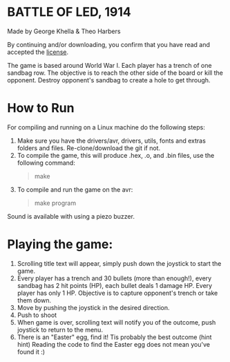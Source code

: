 # BATTLE OF LED, 1914
Made by George Khella & Theo Harbers

By continuing and/or downloading, you confirm that you have read and accepted 
the [license](LICENSE).

The game is based around World War I. Each player has a trench of one sandbag row.
The objective is to reach the other side of the board or kill the opponent. 
Destroy opponent's sandbag to create a hole to get through. 


# How to Run
For compiling and running on a Linux machine do the following steps:
1) Make sure you have the drivers/avr, drivers, utils, fonts and extras folders 
   and files. Re-clone/download the git if not.
2) To compile the game, this will produce .hex, .o, and .bin files, use the following command:
    > make
3) To compile and run the game on the avr:
    > make program
    
Sound is available with using a piezo buzzer.

# Playing the game:
1) Scrolling title text will appear, simply push down the joystick to start the 
   game.
2) Every player has a trench and 30 bullets (more than enough!), every sandbag
   has 2 hit points (HP), each bullet deals 1 damage HP. Every player has only
   1 HP. Objective is to capture opponent's trench or take them down.
3) Move by pushing the joystick in the desired direction.
4) Push to shoot
5) When game is over, scrolling text will notify you of the outcome, 
   push joystick to return to the menu.
6) There is an "Easter" egg, find it! Tis probably the best outcome (hint hint)
   Reading the code to find the Easter egg does not mean you've found it :)
   
